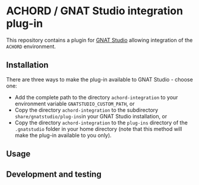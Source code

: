 # ACHORD / GNAT Studio integration plug-in

This repository contains a plugin for [GNAT Studio](https://www.adacore.com/gnatpro/toolsuite/gnatstudio) allowing integration of the `ACHORD` environment.

## Installation

There are three ways to make the plug-in available to GNAT Studio - choose one:

 * Add the complete path to the directory `achord-integration` to your environment variable `GNATSTUDIO_CUSTOM_PATH`, or
 * Copy the directory `achord-integration` to the subdirectory `share/gnatstudio/plug-ins`in your GNAT Studio installation, or
 * Copy the directory `achord-integration` to the `plug-ins` directory of the `.gnatstudio` folder in your home directory (note that this method will make the plug-in available to you only).

## Usage

## Development and testing
